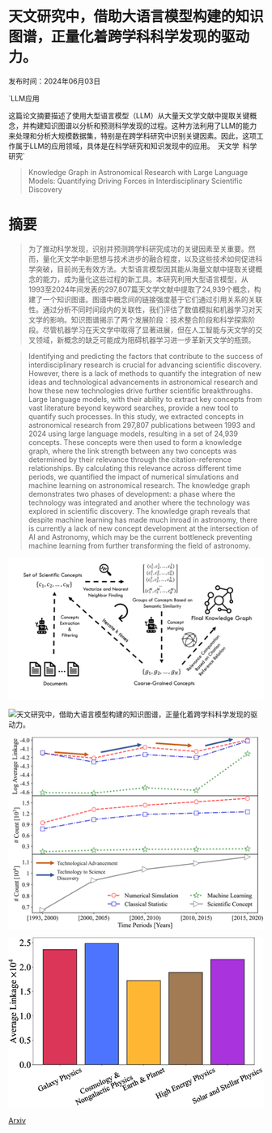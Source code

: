 # 天文研究中，借助大语言模型构建的知识图谱，正量化着跨学科科学发现的驱动力。

发布时间：2024年06月03日

`LLM应用

这篇论文摘要描述了使用大型语言模型（LLM）从大量天文学文献中提取关键概念，并构建知识图谱以分析和预测科学发现的过程。这种方法利用了LLM的能力来处理和分析大规模数据集，特别是在跨学科研究中识别关键因素。因此，这项工作属于LLM的应用领域，具体是在科学研究和知识发现中的应用。` `天文学` `科学研究`

> Knowledge Graph in Astronomical Research with Large Language Models: Quantifying Driving Forces in Interdisciplinary Scientific Discovery

# 摘要

> 为了推动科学发现，识别并预测跨学科研究成功的关键因素至关重要。然而，量化天文学中新思想与技术进步的融合程度，以及这些技术如何促进科学突破，目前尚无有效方法。大型语言模型因其能从海量文献中提取关键概念的能力，成为量化这些过程的新工具。本研究利用大型语言模型，从1993至2024年间发表的297,807篇天文学文献中提取了24,939个概念，构建了一个知识图谱。图谱中概念间的链接强度基于它们通过引用关系的关联性。通过分析不同时间段内的关联性，我们评估了数值模拟和机器学习对天文学的影响。知识图谱揭示了两个发展阶段：技术整合阶段和科学探索阶段。尽管机器学习在天文学中取得了显著进展，但在人工智能与天文学的交叉领域，新概念的缺乏可能成为阻碍机器学习进一步革新天文学的瓶颈。

> Identifying and predicting the factors that contribute to the success of interdisciplinary research is crucial for advancing scientific discovery. However, there is a lack of methods to quantify the integration of new ideas and technological advancements in astronomical research and how these new technologies drive further scientific breakthroughs. Large language models, with their ability to extract key concepts from vast literature beyond keyword searches, provide a new tool to quantify such processes. In this study, we extracted concepts in astronomical research from 297,807 publications between 1993 and 2024 using large language models, resulting in a set of 24,939 concepts. These concepts were then used to form a knowledge graph, where the link strength between any two concepts was determined by their relevance through the citation-reference relationships. By calculating this relevance across different time periods, we quantified the impact of numerical simulations and machine learning on astronomical research. The knowledge graph demonstrates two phases of development: a phase where the technology was integrated and another where the technology was explored in scientific discovery. The knowledge graph reveals that despite machine learning has made much inroad in astronomy, there is currently a lack of new concept development at the intersection of AI and Astronomy, which may be the current bottleneck preventing machine learning from further transforming the field of astronomy.

![天文研究中，借助大语言模型构建的知识图谱，正量化着跨学科科学发现的驱动力。](../../../paper_images/2406.01391/x1.png)

![天文研究中，借助大语言模型构建的知识图谱，正量化着跨学科科学发现的驱动力。](../../../paper_images/2406.01391/x2.png)

![天文研究中，借助大语言模型构建的知识图谱，正量化着跨学科科学发现的驱动力。](../../../paper_images/2406.01391/x3.png)

![天文研究中，借助大语言模型构建的知识图谱，正量化着跨学科科学发现的驱动力。](../../../paper_images/2406.01391/x4.png)

[Arxiv](https://arxiv.org/abs/2406.01391)